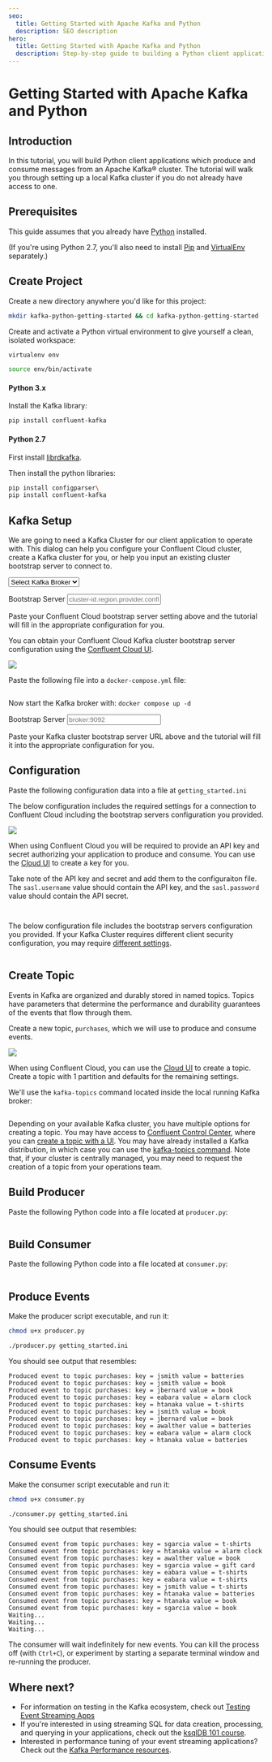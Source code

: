 ```yaml
---
seo:
  title: Getting Started with Apache Kafka and Python
  description: SEO description
hero:
  title: Getting Started with Apache Kafka and Python
  description: Step-by-step guide to building a Python client application for Kafka 
---
```


# Getting Started with Apache Kafka and Python

## Introduction

In this tutorial, you will build Python client applications which
produce and consume messages from an Apache Kafka® cluster. The tutorial
will walk you through setting up a local Kafka cluster if you do not
already have access to one.

## Prerequisites

This guide assumes that you already have
[Python](https://www.python.org/downloads/) installed.

(If you're using Python 2.7, you'll also need to install
[Pip](https://pypi.org/project/pip/) and
[VirtualEnv](https://pypi.org/project/virtualenv/) separately.)

## Create Project

Create a new directory anywhere you'd like for this project:

```sh
mkdir kafka-python-getting-started && cd kafka-python-getting-started
```

Create and activate a Python virtual environment to give yourself a
clean, isolated workspace:

```sh
virtualenv env

source env/bin/activate
```

#### Python 3.x

Install the Kafka library:

```sh
pip install confluent-kafka
```

#### Python 2.7

First install [librdkafka](https://github.com/edenhill/librdkafka#installation).

Then install the python libraries:

```sh
pip install configparser\
pip install confluent-kafka
```

## Kafka Setup

We are going to need a Kafka Cluster for our client application to
operate with. This dialog can help you configure your Confluent Cloud
cluster, create a Kafka cluster for you, or help you input an existing
cluster bootstrap server to connect to.

<p>
  <div class="select-wrapper">
    <select data-context="true" name="kafka.broker">
      <option value="">Select Kafka Broker</option>
      <option value="cloud">Confluent Cloud</option>
      <option value="local">Local</option>
      <option value="other">Other</option>
    </select>
  </div>
</p>

<section data-context-key="kafka.broker" data-context-value="cloud">

<p>
  <label for="kafka-broker-server">Bootstrap Server</label>
  <input id="kafka-broker-server" data-context="true" name="kafka.broker.server" placeholder="cluster-id.region.provider.confluent.cloiud:9092" />
</p>

Paste your Confluent Cloud bootstrap server setting above and the
tutorial will fill in the appropriate configuration for
you.

You can obtain your Confluent Cloud Kafka cluster bootstrap server
configuration using the [Confluent Cloud UI](https://confluent.cloud/).

![](../media/cc-cluster-settings.png)

</section>

<section data-context-key="kafka.broker" data-context-value="local">
  
Paste the following file into a `docker-compose.yml` file:

```yaml file=../docker-compose.yml
```

Now start the Kafka broker with: `docker compose up -d`

</section>

<section data-context-key="kafka.broker" data-context-value="other">
  
<p>
  <label for="kafka-broker-server">Bootstrap Server</label>
  <input id="kafka-broker-server" data-context="true" name="kafka.broker.server" placeholder="broker:9092" />
</p>

Paste your Kafka cluster bootstrap server URL above and the tutorial will
fill it into the appropriate configuration for you.

</section>

## Configuration

Paste the following configuration data into a file at `getting_started.ini`

<section data-context-key="kafka.broker" data-context-value="cloud">

The below configuration includes the required settings for a connection
to Confluent Cloud including the bootstrap servers configuration you
provided. 

![](../media/cc-create-key.png)

When using Confluent Cloud you will be required to provide an API key
and secret authorizing your application to produce and consume. You can
use the [Cloud UI](https://confluent.cloud/) to create a key for
you.

Take note of the API key and secret and add them to the configuraiton file.
The `sasl.username` value should contain the API key, 
and the `sasl.password` value should contain the API secret.

```ini file=getting_started_cloud.ini
```

</section>

<section data-context-key="kafka.broker" data-context-value="local">

```ini file=getting_started_local.ini
```

</section>

<section data-context-key="kafka.broker" data-context-value="other">

The below configuration file includes the bootstrap servers
configuration you provided. If your Kafka Cluster requires different
client security configuration, you may require [different
settings](https://kafka.apache.org/documentation/#security).

```ini file=getting_started_other.ini
```

</section>

## Create Topic

Events in Kafka are organized and durably stored in named topics. Topics
have parameters that determine the performance and durability guarantees
of the events that flow through them.

Create a new topic, `purchases`, which we will use to produce and consume
events.

<section data-context-key="kafka.broker" data-context-value="cloud">

![](../media/cc-create-topic.png)

When using Confluent Cloud, you can use the [Cloud
UI](https://confluent.cloud/) to create a topic. Create a topic
with 1 partition and defaults for the remaining settings.

</section>


<section data-context-key="kafka.broker" data-context-value="local">

We'll use the `kafka-topics` command located inside the local running
Kafka broker:

```sh file=../create-topic.sh
```

</section>


<section data-context-key="kafka.broker" data-context-value="other">

Depending on your available Kafka cluster, you have multiple options
for creating a topic. You may have access to [Confluent Control
Center](https://docs.confluent.io/platform/current/control-center/index.html),
where you can [create a topic with a
UI](https://docs.confluent.io/platform/current/control-center/topics/create.html). You
may have already installed a Kafka distribution, in which case you can
use the [kafka-topics command](https://kafka.apache.org/documentation/#basic_ops_add_topic).
Note that, if your cluster is centrally managed, you may need to
request the creation of a topic from your operations team.

</section>

## Build Producer

Paste the following Python code into a file located at `producer.py`:

```python file=producer.py
```

## Build Consumer

Paste the following Python code into a file located at `consumer.py`:

```python file=consumer.py
```

## Produce Events

Make the producer script executable, and run it:

```sh
chmod u+x producer.py

./producer.py getting_started.ini
```

You should see output that resembles:

```
Produced event to topic purchases: key = jsmith value = batteries
Produced event to topic purchases: key = jsmith value = book
Produced event to topic purchases: key = jbernard value = book
Produced event to topic purchases: key = eabara value = alarm clock
Produced event to topic purchases: key = htanaka value = t-shirts
Produced event to topic purchases: key = jsmith value = book
Produced event to topic purchases: key = jbernard value = book
Produced event to topic purchases: key = awalther value = batteries
Produced event to topic purchases: key = eabara value = alarm clock
Produced event to topic purchases: key = htanaka value = batteries
```

## Consume Events

Make the consumer script executable and run it:

```sh
chmod u+x consumer.py

./consumer.py getting_started.ini
```

You should see output that resembles:

```
Consumed event from topic purchases: key = sgarcia value = t-shirts
Consumed event from topic purchases: key = htanaka value = alarm clock
Consumed event from topic purchases: key = awalther value = book
Consumed event from topic purchases: key = sgarcia value = gift card
Consumed event from topic purchases: key = eabara value = t-shirts
Consumed event from topic purchases: key = eabara value = t-shirts
Consumed event from topic purchases: key = jsmith value = t-shirts
Consumed event from topic purchases: key = htanaka value = batteries
Consumed event from topic purchases: key = htanaka value = book
Consumed event from topic purchases: key = sgarcia value = book
Waiting...
Waiting...
Waiting...
```

The consumer will wait indefinitely for new events. You can kill the
process off (with `Ctrl+C`), or experiment by starting a separate terminal
window and re-running the producer.

## Where next?

- For information on testing in the Kafka ecosystem, check out
  [Testing Event Streaming Apps](/learn/testing-kafka)
- If you're interested in using streaming SQL for data creation,
  processing, and querying in your applications, check out the
  [ksqlDB 101 course](/learn-kafka/ksqldb/intro/).
- Interested in performance tuning of your event streaming applications?
  Check out the [Kafka Performance resources](/learn/kafka-performance/).
